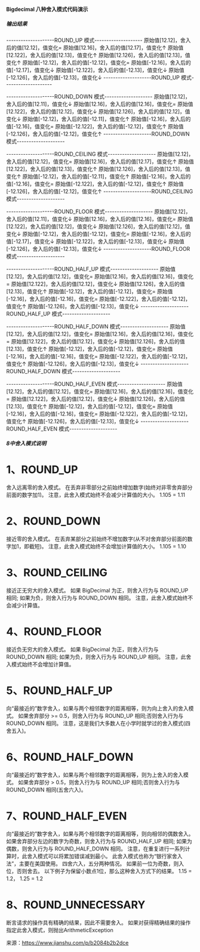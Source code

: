 #### Bigdecimal 八种舍入模式代码演示

##### 输出结果

--------------------ROUND_UP 模式--------------------
原始值[12.12]，舍入后的值[12.12]，值变化=
原始值[12.16]，舍入后的值[12.17]，值变化↑
原始值[12.122]，舍入后的值[12.13]，值变化↑
原始值[12.126]，舍入后的值[12.13]，值变化↑
原始值[-12.12]，舍入后的值[-12.12]，值变化=
原始值[-12.16]，舍入后的值[-12.17]，值变化↓
原始值[-12.122]，舍入后的值[-12.13]，值变化↓
原始值[-12.126]，舍入后的值[-12.13]，值变化↓
--------------------ROUND_UP 模式--------------------

--------------------ROUND_DOWN 模式--------------------
原始值[12.12]，舍入后的值[12.11]，值变化↓
原始值[12.16]，舍入后的值[12.16]，值变化=
原始值[12.122]，舍入后的值[12.12]，值变化↓
原始值[12.126]，舍入后的值[12.12]，值变化↓
原始值[-12.12]，舍入后的值[-12.11]，值变化↑
原始值[-12.16]，舍入后的值[-12.16]，值变化=
原始值[-12.122]，舍入后的值[-12.12]，值变化↑
原始值[-12.126]，舍入后的值[-12.12]，值变化↑
--------------------ROUND_DOWN 模式--------------------

--------------------ROUND_CEILING 模式--------------------
原始值[12.12]，舍入后的值[12.12]，值变化=
原始值[12.16]，舍入后的值[12.17]，值变化↑
原始值[12.122]，舍入后的值[12.13]，值变化↑
原始值[12.126]，舍入后的值[12.13]，值变化↑
原始值[-12.12]，舍入后的值[-12.11]，值变化↑
原始值[-12.16]，舍入后的值[-12.16]，值变化=
原始值[-12.122]，舍入后的值[-12.12]，值变化↑
原始值[-12.126]，舍入后的值[-12.12]，值变化↑
--------------------ROUND_CEILING 模式--------------------

--------------------ROUND_FLOOR 模式--------------------
原始值[12.12]，舍入后的值[12.11]，值变化↓
原始值[12.16]，舍入后的值[12.16]，值变化=
原始值[12.122]，舍入后的值[12.12]，值变化↓
原始值[12.126]，舍入后的值[12.12]，值变化↓
原始值[-12.12]，舍入后的值[-12.12]，值变化=
原始值[-12.16]，舍入后的值[-12.17]，值变化↓
原始值[-12.122]，舍入后的值[-12.13]，值变化↓
原始值[-12.126]，舍入后的值[-12.13]，值变化↓
--------------------ROUND_FLOOR 模式--------------------

--------------------ROUND_HALF_UP 模式--------------------
原始值[12.12]，舍入后的值[12.12]，值变化=
原始值[12.16]，舍入后的值[12.16]，值变化=
原始值[12.122]，舍入后的值[12.12]，值变化↓
原始值[12.126]，舍入后的值[12.13]，值变化↑
原始值[-12.12]，舍入后的值[-12.12]，值变化=
原始值[-12.16]，舍入后的值[-12.16]，值变化=
原始值[-12.122]，舍入后的值[-12.12]，值变化↑
原始值[-12.126]，舍入后的值[-12.13]，值变化↓
--------------------ROUND_HALF_UP 模式--------------------

--------------------ROUND_HALF_DOWN 模式--------------------
原始值[12.12]，舍入后的值[12.12]，值变化=
原始值[12.16]，舍入后的值[12.16]，值变化=
原始值[12.122]，舍入后的值[12.12]，值变化↓
原始值[12.126]，舍入后的值[12.13]，值变化↑
原始值[-12.12]，舍入后的值[-12.12]，值变化=
原始值[-12.16]，舍入后的值[-12.16]，值变化=
原始值[-12.122]，舍入后的值[-12.12]，值变化↑
原始值[-12.126]，舍入后的值[-12.13]，值变化↓
--------------------ROUND_HALF_DOWN 模式--------------------

--------------------ROUND_HALF_EVEN 模式--------------------
原始值[12.12]，舍入后的值[12.12]，值变化=
原始值[12.16]，舍入后的值[12.16]，值变化=
原始值[12.122]，舍入后的值[12.12]，值变化↓
原始值[12.126]，舍入后的值[12.13]，值变化↑
原始值[-12.12]，舍入后的值[-12.12]，值变化=
原始值[-12.16]，舍入后的值[-12.16]，值变化=
原始值[-12.122]，舍入后的值[-12.12]，值变化↑
原始值[-12.126]，舍入后的值[-12.13]，值变化↓
--------------------ROUND_HALF_EVEN 模式--------------------



##### 8中舍入模式说明

# 1、ROUND_UP

舍入远离零的舍入模式。
 在丢弃非零部分之前始终增加数字(始终对非零舍弃部分前面的数字加1)。
 注意，此舍入模式始终不会减少计算值的大小。
 1.105 = 1.11

# 2、ROUND_DOWN

接近零的舍入模式。
 在丢弃某部分之前始终不增加数字(从不对舍弃部分前面的数字加1，即截短)。
 注意，此舍入模式始终不会增加计算值的大小。
 1.105 = 1.10

# 3、ROUND_CEILING

接近正无穷大的舍入模式。
 如果 BigDecimal 为正，则舍入行为与 ROUND_UP 相同;
 如果为负，则舍入行为与 ROUND_DOWN 相同。
 注意，此舍入模式始终不会减少计算值。

# 4、ROUND_FLOOR

接近负无穷大的舍入模式。
 如果 BigDecimal 为正，则舍入行为与 ROUND_DOWN 相同;
 如果为负，则舍入行为与 ROUND_UP 相同。
 注意，此舍入模式始终不会增加计算值。

# 5、ROUND_HALF_UP

向“最接近的”数字舍入，如果与两个相邻数字的距离相等，则为向上舍入的舍入模式。
 如果舍弃部分 >= 0.5，则舍入行为与 ROUND_UP 相同;否则舍入行为与 ROUND_DOWN 相同。
 注意，这是我们大多数人在小学时就学过的舍入模式(四舍五入)。

# 6、ROUND_HALF_DOWN

向“最接近的”数字舍入，如果与两个相邻数字的距离相等，则为上舍入的舍入模式。
 如果舍弃部分 > 0.5，则舍入行为与 ROUND_UP 相同;否则舍入行为与 ROUND_DOWN 相同(五舍六入)。

# 7、ROUND_HALF_EVEN

向“最接近的”数字舍入，如果与两个相邻数字的距离相等，则向相邻的偶数舍入。
 如果舍弃部分左边的数字为奇数，则舍入行为与 ROUND_HALF_UP 相同;
 如果为偶数，则舍入行为与 ROUND_HALF_DOWN 相同。
 注意，在重复进行一系列计算时，此舍入模式可以将累加错误减到最小。
 此舍入模式也称为“银行家舍入法”，主要在美国使用。
 四舍六入，五分两种情况。
 如果前一位为奇数，则入位，否则舍去。
 以下例子为保留小数点1位，那么这种舍入方式下的结果。
 1.15 = 1.2， 1.25 = 1.2

# 8、ROUND_UNNECESSARY

断言请求的操作具有精确的结果，因此不需要舍入。
 如果对获得精确结果的操作指定此舍入模式，则抛出ArithmeticException



来源：<https://www.jianshu.com/p/b2084b2b2dce>